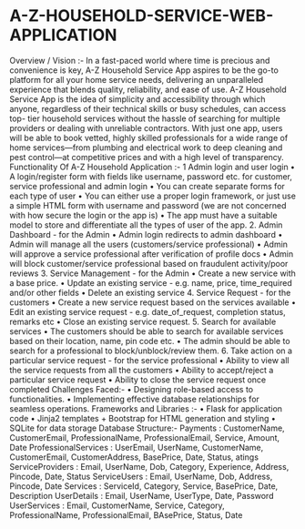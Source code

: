 # A-Z-HOUSEHOLD-SERVICE-WEB-APPLICATION


Overview / Vision :-
In a fast-paced world where time is precious and convenience is key, A-Z Household Service App
aspires to be the go-to platform for all your home service needs, delivering an unparalleled experience
that blends quality, reliability, and ease of use. A-Z Household Service App is the idea of simplicity and
accessibility through which anyone, regardless of their technical skills or busy schedules, can access top-
tier household services without the hassle of searching for multiple providers or dealing with unreliable
contractors. With just one app, users will be able to book vetted, highly skilled professionals for a wide
range of home services—from plumbing and electrical work to deep cleaning and pest control—at
competitive prices and with a high level of transparency.
Functionality Of A-Z Household Application :-
1 Admin login and user login
• A login/register form with fields like username, password etc. for customer, service professional
and admin login
• You can create separate forms for each type of user
• You can either use a proper login framework, or just use a simple HTML form with
username and password (we are not concerned with how secure the login or the app is)
• The app must have a suitable model to store and differentiate all the types of user of
the app.
2. Admin Dashboard - for the Admin
• Admin login redirects to admin dashboard
• Admin will manage all the users (customers/service professional)
• Admin will approve a service professional after verification of profile docs
• Admin will block customer/service professional based on fraudulent activity/poor reviews
3. Service Management - for the Admin
• Create a new service with a base price.
• Update an existing service - e.g. name, price, time_required and/or other fields
• Delete an existing service
4. Service Request - for the customers
• Create a new service request based on the services available
• Edit an existing service request - e.g. date_of_request, completion status, remarks etc
• Close an existing service request.
5. Search for available services
• The customers should be able to search for available services based on their location, name, pin
code etc.
• The admin should be able to search for a professional to block/unblock/review them.
6. Take action on a particular service request - for the service professional
• Ability to view all the service requests from all the customers
• Ability to accept/reject a particular service request
• Ability to close the service request once completed
Challenges Faced:-
• Designing role-based access to functionalities.
• Implementing effective database relationships for seamless operations.
Frameworks and Libraries :-
• Flask for application code
• Jinja2 templates + Bootstrap for HTML generation and styling
• SQLite for data storage
Database Structure:-
Payments :
CustomerName, CustomerEmail, ProfessionalName, ProfessionalEmail, Service, Amount, Date
ProfessionalServices :
UserEmail, UserName, CustomerName, CustomerEmail, CustomerAddress, BasePrice, Date, Status, atings
ServiceProviders :
Email, UserName, Dob, Category, Experience, Address, Pincode, Date, Status
ServiceUsers :
Email, UserName, Dob, Address, Pincode, Date
Services :
ServiceId, Category, Service, BasePrice, Date, Description
UserDetails :
Email, UserName, UserType, Date, Password
UserServices :
Email, CustomerName, Service, Category, ProfessionalName, ProfessionalEmail, BAsePrice, Status, Date
